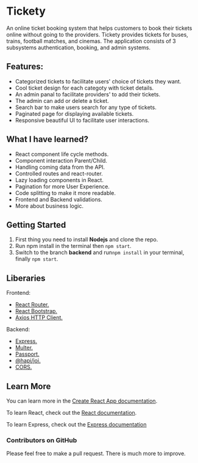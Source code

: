 # Tickety

An online ticket booking system that helps customers to book their tickets online without going to the providers. Tickety provides tickets for buses, trains, football matches, and cinemas. The application consists of 3 subsystems authentication, booking, and admin systems.

## Features:

-   Categorized tickets to facilitate users' choice of tickets they want.
-   Cool ticket design for each categoty with ticket details.
-   An admin panal to facilitate providers' to add their tickets.
-   The admin can add or delete a ticket.
-   Search bar to make users search for any type of tickets.
-   Paginated page for displaying available tickets.
-   Responsive beautiful UI to facilitate user interactions.

## What I have learned?

-   React component life cycle methods.
-   Component interaction Parent/Child.
-   Handling coming data from the API.
-   Controlled routes and react-router.
-   Lazy loading components in React.
-   Pagination for more User Experience.
-   Code splitting to make it more readable.
-   Frontend and Backend validations.
-   More about business logic.

## Getting Started

1. First thing you need to install **Nodejs** and clone the repo.
2. Run npm install in the terminal then `npm start`.
3. Switch to the branch **backend** and run`npm install` in your terminal, finally `npm start`.

## Liberaries

Frontend:

-   [React Router.](https://www.npmjs.com/package/react-router)
-   [React Bootstrap.](https://react-bootstrap.netlify.com/getting-started/introduction)
-   [Axios HTTP Client.](https://www.npmjs.com/package/react-axios)

Backend:

-   [Express.](https://expressjs.com/)
-   [Multer.](https://www.npmjs.com/package/multer)
-   [Passport.](https://www.npmjs.com/package/passport)
-   [@hapi/joi.](https://www.npmjs.com/package/@hapi/joi)
-   [CORS.](https://www.npmjs.com/package/cors)

## Learn More

You can learn more in the [Create React App documentation](https://facebook.github.io/create-react-app/docs/getting-started).

To learn React, check out the [React documentation](https://reactjs.org/).

To learn Express, check out the [Express documentation](https://expressjs.com/)

### Contributors on GitHub

Please feel free to make a pull request. There is much more to improve.
